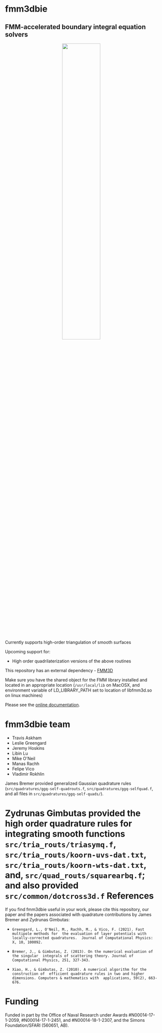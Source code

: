 # fmm3dbie

## FMM-accelerated boundary integral equation solvers

<p align="center">
<img width="50%" src="docs/plane.png"/>
</p>

Currently supports high-order triangulation of smooth surfaces

Upcoming support for: 
-  High order quadrilaterization versions of the above routines 


This repository has an external dependency - [FMM3D](https://fmm3d.readthedocs.io/en/latest)

Make sure you have the shared object for the FMM library installed and
located in an appropriate location (`/usr/local/lib` on MacOSX, and
environment variable of LD_LIBRARY_PATH set to location of libfmm3d.so 
on linux machines)


Please see the [online documentation](https://fmm3dbie.readthedocs.io).


fmm3dbie team
===============
* Travis Askham
* Leslie Greengard
* Jeremy Hoskins
* Libin Lu
* Mike O'Neil
* Manas Rachh
* Felipe Vico
* Vladimir Rokhlin


James Bremer provided generalized Gaussian quadrature rules
(`src/quadratures/ggq-self-quadrouts.f`, `src/quadratures/ggq-selfquad.f`,
and all files in `src/quadratures/ggq-self-quads/`). 

Zydrunas Gimbutas provided the high order quadrature rules
for integrating smooth functions `src/tria_routs/triasymq.f`, 
`src/tria_routs/koorn-uvs-dat.txt`, `src/tria_routs/koorn-wts-dat.txt`,
and, `src/quad_routs/squarearbq.f`; and also provided `src/common/dotcross3d.f`
References
============
If you find fmm3dbie useful in your work, please cite this repository,
our paper and the papers associated with quadrature contributions by
James Bremer and Zydrunas Gimbutas:

- `Greengard, L., O'Neil, M., Rachh, M., & Vico, F. (2021). Fast multipole methods for 
the evaluation of layer potentials with locally-corrected quadratures. 
Journal of Computational Physics: X, 10, 100092.`

- `Bremer, J., & Gimbutas, Z. (2013). On the numerical evaluation of the singular 
integrals of scattering theory. Journal of Computational Physics, 251, 327-343.` 

- `Xiao, H., & Gimbutas, Z. (2010). A numerical algorithm for the construction of 
efficient quadrature rules in two and higher dimensions. Computers & mathematics with 
applications, 59(2), 663-676.` 


Funding
=========

Funded in part by the Office of Naval Research under Awards
#N00014-17-1-2059, #N00014-17-1-2451, and #N00014-18-1-2307, 
and the Simons Foundation/SFARI (560651, AB).

